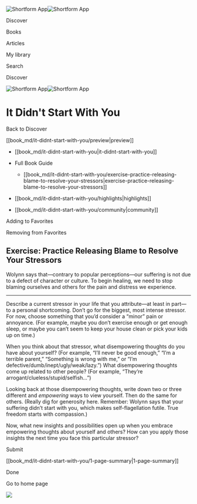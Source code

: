 ![Shortform App](/img/logo.36a2399e.svg)![Shortform App](/img/logo-dark.70c1b072.svg)

Discover

Books

Articles

My library

Search

Discover

![Shortform App](/img/logo.36a2399e.svg)![Shortform App](/img/logo-dark.70c1b072.svg)

# It Didn't Start With You

Back to Discover

[[book_md/it-didnt-start-with-you/preview|preview]]

  * [[book_md/it-didnt-start-with-you|it-didnt-start-with-you]]
  * Full Book Guide

    * [[book_md/it-didnt-start-with-you/exercise-practice-releasing-blame-to-resolve-your-stressors|exercise-practice-releasing-blame-to-resolve-your-stressors]]
  * [[book_md/it-didnt-start-with-you/highlights|highlights]]
  * [[book_md/it-didnt-start-with-you/community|community]]



Adding to Favorites 

Removing from Favorites 

## Exercise: Practice Releasing Blame to Resolve Your Stressors

Wolynn says that—contrary to popular perceptions—our suffering is not due to a defect of character or culture. To begin healing, we need to stop blaming ourselves and others for the pain and distress we experience.

* * *

Describe a current stressor in your life that you attribute—at least in part—to a personal shortcoming. Don’t go for the biggest, most intense stressor. For now, choose something that you’d consider a “minor” pain or annoyance. (For example, maybe you don’t exercise enough or get enough sleep, or maybe you can’t seem to keep your house clean or pick your kids up on time.)

When you think about that stressor, what disempowering thoughts do you have about yourself? (For example, “I’ll never be good enough,” “I’m a terrible parent,” “Something is wrong with me,” or “I’m defective/dumb/inept/ugly/weak/lazy.”) What disempowering thoughts come up related to other people? (For example, “They’re arrogant/clueless/stupid/selfish…”)

Looking back at those disempowering thoughts, write down two or three different and _empowering_ ways to view yourself. Then do the same for others. (Really dig for generosity here. Remember: Wolynn says that your suffering didn’t start with you, which makes self-flagellation futile. True freedom starts with compassion.)

Now, what new insights and possibilities open up when you embrace empowering thoughts about yourself and others? How can you apply those insights the next time you face this particular stressor?

Submit 

[[book_md/it-didnt-start-with-you/1-page-summary|1-page-summary]]

Done

Go to home page 

![](https://bat.bing.com/action/0?ti=56018282&Ver=2&mid=63c5f9c2-6452-457b-93b3-11f930e97993&sid=49fff5b0636c11eeb9c611038afc8668&vid=4a005010636c11ee80c703d4c4a7acd5&vids=0&msclkid=N&pi=0&lg=en-US&sw=800&sh=600&sc=24&nwd=1&tl=Shortform%20%7C%20It%20Didn't%20Start%20With%20You&p=https%3A%2F%2Fwww.shortform.com%2Fapp%2Fbook%2Fit-didnt-start-with-you%2Fexercise-practice-releasing-blame-to-resolve-your-stressors&r=&lt=480&evt=pageLoad&sv=1&rn=435753)
